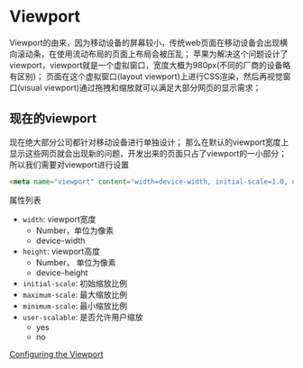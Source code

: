 # Viewport

Viewport的由来，因为移动设备的屏幕较小，传统web页面在移动设备会出现横向滚动条，在使用流动布局的页面上布局会被压乱；
苹果为解决这个问题设计了viewport，viewport就是一个虚拟窗口，宽度大概为980px(不同的厂商的设备略有区别)；
页面在这个虚拟窗口(layout viewport)上进行CSS渲染，然后再视觉窗口(visual viewport)通过拖拽和缩放就可以满足大部分网页的显示需求；

## 现在的viewport

现在绝大部分公司都针对移动设备进行单独设计；
那么在默认的viewport宽度上显示这些网页就会出现新的问题，开发出来的页面只占了viewport的一小部分；
所以我们需要对viewport进行设置

``` html
<meta name="viewport" content="width=device-width, initial-scale=1.0, user-scalable=no"/>
```

属性列表

+ `width`: viewport宽度
  + Number，单位为像素
  + device-width
+ `height`: viewport高度
  + Number， 单位为像素
  + device-height
+ `initial-scale`: 初始缩放比例
+ `maximum-scale`: 最大缩放比例
+ `minimum-scale`: 最小缩放比例
+ `user-scalable`: 是否允许用户缩放
  + yes
  + no

[Configuring the Viewport](https://developer.apple.com/library/archive/documentation/AppleApplications/Reference/SafariWebContent/UsingtheViewport/UsingtheViewport.html)